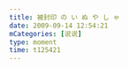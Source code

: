 ```yaml
---
title: 被封印 の い ぬ や し ゃ
date: 2009-09-14 12:54:21
mCategories: [说说]
type: moment
time: t125421
---
```


